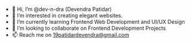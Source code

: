- 👋 Hi, I’m @dev-n-dra (Devendra Patidar)
- 👀 I’m interested in creating elegant websites.
- 🌱 I’m currently learning Frontend Web Development and UI/UX Design
- 💞️ I’m looking to collaborate on Frontend Development Projects
- 📫 Reach me on 19patidardevendra@gmail.com

<!---
dev-n-dra/dev-n-dra is a ✨ special ✨ repository because its `README.md` (this file) appears on your GitHub profile.
You can click the Preview link to take a look at your changes.
--->
